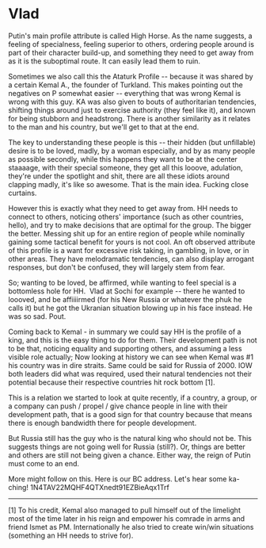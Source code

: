 # Vlad

Putin's main profile attribute is called High Horse. As the name suggests, a feeling of specialness, feeling superior to others, ordering people around is part of their character build-up, and something they need to get away from as it is the  suboptimal route. It can easily lead them to ruin.

Sometimes we also call this the Ataturk Profile -- because  it was shared by a certain Kemal A., the founder of Turkland. This makes pointing out the negatives on P somewhat easier -- everything that was wrong Kemal is wrong with this guy. KA was also given to bouts of authoritarian tendencies, shifting things around just to exercise authority (they feel like it), and known for being stubborn and headstrong. There is another similarity as it relates to the man and his country, but we'll  get to that at the end.

The key to understanding these people is this -- their hidden (but unfillable) desire is to be loved, madly, by a woman especially, and by as many people as possible secondly, while this happens they want to be at the center staaaage, with  their special someone, they get all this looove, adulation, they're under the spotlight and shit,  there are all these idiots around clapping madly,  it's like so awesome. That is the main idea. Fucking close curtains.

However this is exactly what they need to get away from. HH needs to connect  to others, noticing others' importance (such as other countries, hello), and try to make decisions that are optimal for the group. The bigger the better. Messing shit up for an entire region of people while nominally  gaining some tactical benefit for yours is not cool. An oft observed attribute of this profile is a want for excessive risk taking, in gambling, in love, or in other areas. They have melodramatic tendencies, can also display arrogant responses, but don't be confused, they will largely stem from fear.

So; wanting to be loved, be affirmed, while wanting to feel special is a  bottomless hole for HH.  Vlad at Sochi for example -- there he wanted to loooved, and be affiiiirmed (for his New Russia or whatever the phuk he calls it) but he got the Ukranian situation blowing up in his face instead. He was so sad. Pout.

Coming back to Kemal - in summary we could say HH is the profile of a king, and this is the easy thing to do for them. Their development path is not to be that, noticing equality and supporting others, and assuming a less visible role actually; Now looking at history we can see when Kemal was #1  his country was in dire straits. Same could be said for Russia of 2000. IOW both leaders did what was required, used their natural tendencies not their potential because their respective countries hit rock bottom [1]. 

This is a relation we  started to look at quite recently, if a country, a group, or a company can push / propel / give chance people in line with their development path, that is a good sign for that country because that means there is enough bandwidth there for people development. 

But Russia still has the guy who is the natural king who should not be. This suggests things are not going well for Russia (still?). Or, things are better and others are still not being given a chance. Either way, the reign of Putin must come to an end.

More might follow on this. Here is our BC address. Let's hear some ka-ching! 1N4TAV22MQHF4QTXnedt91EZBieAqx1Trf

---

[1] To his credit, Kemal also managed to pull himself out of the limelight most of the time later in his reign and empower his comrade in arms and friend Ismet as PM. Internationally he also tried to create win/win situations (something an HH needs to strive for). 














